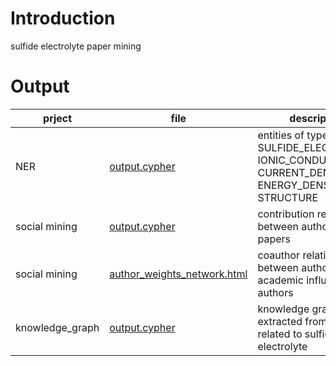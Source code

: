 # Introduction

sulfide electrolyte paper mining

# Output

|prject| file | description |
|------|------|-------------|
|NER   | [output.cypher](./NER/output.cypher) | entities of type SULFIDE_ELECTROLYTE, IONIC_CONDUCTIVITY, CURRENT_DENSITY, ENERGY_DENSITY, STRUCTURE |
|social mining | [output.cypher](./social_mining/output.cypher) | contribution relationship between authors and papers |
|social mining | [author_weights_network.html](./social_mining/author_weights_network.html) | coauthor relationship between authors and the academic influence of authors |
| knowledge_graph | [output.cypher](./knowledge_graph/output.cypher) | knowledge graph extracted from all papers related to sulfide electrolyte |

